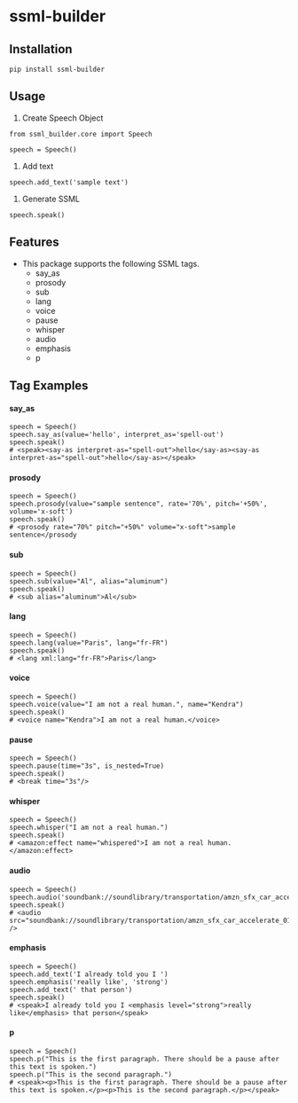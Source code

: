 # ssml-builder

## Installation

```
pip install ssml-builder
```

## Usage
1. Create Speech Object

```buildoutcfg
from ssml_builder.core import Speech

speech = Speech()
```

1. Add text
```buildoutcfg
speech.add_text('sample text')
```

1. Generate SSML
```buildoutcfg
speech.speak()
```

## Features
- This package supports the following SSML tags.
    - say_as
    - prosody
    - sub
    - lang
    - voice
    - pause
    - whisper
    - audio
    - emphasis
    - p

## Tag Examples
#### say_as
```buildoutcfg
speech = Speech()
speech.say_as(value='hello', interpret_as='spell-out')
speech.speak()
# <speak><say-as interpret-as="spell-out">hello</say-as><say-as interpret-as="spell-out">hello</say-as></speak>
```
#### prosody
```buildoutcfg
speech = Speech()
speech.prosody(value="sample sentence", rate='70%', pitch='+50%', volume='x-soft')
speech.speak()
# <prosody rate="70%" pitch="+50%" volume="x-soft">sample sentence</prosody
```
#### sub
```buildoutcfg
speech = Speech()
speech.sub(value="Al", alias="aluminum")
speech.speak()
# <sub alias="aluminum">Al</sub>
```
#### lang
```buildoutcfg
speech = Speech()
speech.lang(value="Paris", lang="fr-FR")
speech.speak()
# <lang xml:lang="fr-FR">Paris</lang>
```
#### voice
```buildoutcfg
speech = Speech()
speech.voice(value="I am not a real human.", name="Kendra")
speech.speak()
# <voice name="Kendra">I am not a real human.</voice>
```
#### pause
```buildoutcfg
speech = Speech()
speech.pause(time="3s", is_nested=True)
speech.speak()
# <break time="3s"/>
```
#### whisper
```buildoutcfg
speech = Speech()
speech.whisper("I am not a real human.")
speech.speak()
# <amazon:effect name="whispered">I am not a real human.</amazon:effect>
```
#### audio
```buildoutcfg
speech = Speech()
speech.audio('soundbank://soundlibrary/transportation/amzn_sfx_car_accelerate_01')
speech.speak()
# <audio src="soundbank://soundlibrary/transportation/amzn_sfx_car_accelerate_01" />
```
#### emphasis
```buildoutcfg
speech = Speech()
speech.add_text('I already told you I ')
speech.emphasis('really like', 'strong')
speech.add_text(' that person')
speech.speak()
# <speak>I already told you I <emphasis level="strong">really like</emphasis> that person</speak>
```
#### p
```buildoutcfg
speech = Speech()
speech.p("This is the first paragraph. There should be a pause after this text is spoken.")
speech.p("This is the second paragraph.")
# <speak><p>This is the first paragraph. There should be a pause after this text is spoken.</p><p>This is the second paragraph.</p></speak>
```


